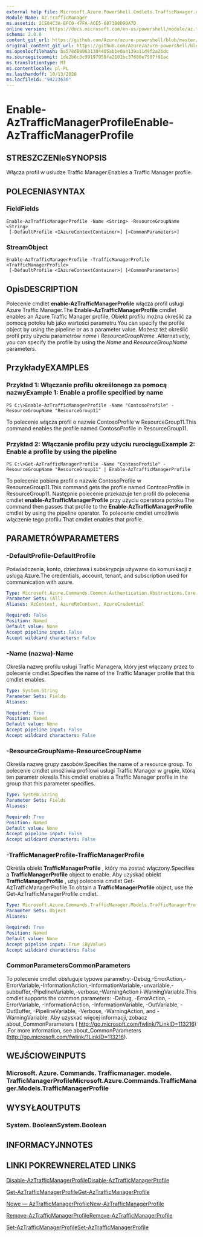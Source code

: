 ```yaml
---
external help file: Microsoft.Azure.PowerShell.Cmdlets.TrafficManager.dll-Help.xml
Module Name: Az.TrafficManager
ms.assetid: 2CE84C3A-EFC0-47FA-ACE5-687380D90A7D
online version: https://docs.microsoft.com/en-us/powershell/module/az.trafficmanager/enable-aztrafficmanagerprofile
schema: 2.0.0
content_git_url: https://github.com/Azure/azure-powershell/blob/master/src/TrafficManager/TrafficManager/help/Enable-AzTrafficManagerProfile.md
original_content_git_url: https://github.com/Azure/azure-powershell/blob/master/src/TrafficManager/TrafficManager/help/Enable-AzTrafficManagerProfile.md
ms.openlocfilehash: ba578d800631304405ab1e0a4139a11d9f2a26dc
ms.sourcegitcommit: 1de2b6c3c99197958fa2101bc37680e7507f91ac
ms.translationtype: MT
ms.contentlocale: pl-PL
ms.lasthandoff: 10/13/2020
ms.locfileid: "94223636"
---
```

# <span data-ttu-id="a546e-101">Enable-AzTrafficManagerProfile</span><span class="sxs-lookup"><span data-stu-id="a546e-101">Enable-AzTrafficManagerProfile</span></span>

## <span data-ttu-id="a546e-102">STRESZCZENIe</span><span class="sxs-lookup"><span data-stu-id="a546e-102">SYNOPSIS</span></span>
<span data-ttu-id="a546e-103">Włącza profil w usłudze Traffic Manager.</span><span class="sxs-lookup"><span data-stu-id="a546e-103">Enables a Traffic Manager profile.</span></span>

## <span data-ttu-id="a546e-104">POLECENIA</span><span class="sxs-lookup"><span data-stu-id="a546e-104">SYNTAX</span></span>

### <span data-ttu-id="a546e-105">Field</span><span class="sxs-lookup"><span data-stu-id="a546e-105">Fields</span></span>
```
Enable-AzTrafficManagerProfile -Name <String> -ResourceGroupName <String>
 [-DefaultProfile <IAzureContextContainer>] [<CommonParameters>]
```

### <span data-ttu-id="a546e-106">Stream</span><span class="sxs-lookup"><span data-stu-id="a546e-106">Object</span></span>
```
Enable-AzTrafficManagerProfile -TrafficManagerProfile <TrafficManagerProfile>
 [-DefaultProfile <IAzureContextContainer>] [<CommonParameters>]
```

## <span data-ttu-id="a546e-107">Opis</span><span class="sxs-lookup"><span data-stu-id="a546e-107">DESCRIPTION</span></span>
<span data-ttu-id="a546e-108">Polecenie cmdlet **enable-AzTrafficManagerProfile** włącza profil usługi Azure Traffic Manager.</span><span class="sxs-lookup"><span data-stu-id="a546e-108">The **Enable-AzTrafficManagerProfile** cmdlet enables an Azure Traffic Manager profile.</span></span>
<span data-ttu-id="a546e-109">Obiekt profilu można określić za pomocą potoku lub jako wartości parametru.</span><span class="sxs-lookup"><span data-stu-id="a546e-109">You can specify the profile object by using the pipeline or as a parameter value.</span></span>
<span data-ttu-id="a546e-110">Możesz też określić profil przy użyciu parametrów *name* i *ResourceGroupName* .</span><span class="sxs-lookup"><span data-stu-id="a546e-110">Alternatively, you can specify the profile by using the *Name* and *ResourceGroupName* parameters.</span></span>

## <span data-ttu-id="a546e-111">Przykłady</span><span class="sxs-lookup"><span data-stu-id="a546e-111">EXAMPLES</span></span>

### <span data-ttu-id="a546e-112">Przykład 1: Włączanie profilu określonego za pomocą nazwy</span><span class="sxs-lookup"><span data-stu-id="a546e-112">Example 1: Enable a profile specified by name</span></span>
```
PS C:\>Enable-AzTrafficManagerProfile -Name "ContosoProfile" -ResourceGroupName "ResourceGroup11"
```

<span data-ttu-id="a546e-113">To polecenie włącza profil o nazwie ContosoProfile w ResourceGroup11.</span><span class="sxs-lookup"><span data-stu-id="a546e-113">This command enables the profile named ContosoProfile in ResourceGroup11.</span></span>

### <span data-ttu-id="a546e-114">Przykład 2: Włączanie profilu przy użyciu rurociągu</span><span class="sxs-lookup"><span data-stu-id="a546e-114">Example 2: Enable a profile by using the pipeline</span></span>
```
PS C:\>Get-AzTrafficManagerProfile -Name "ContosoProfile" -ResourceGroupName "ResourceGroup11" | Enable-AzTrafficManagerProfile
```

<span data-ttu-id="a546e-115">To polecenie pobiera profil o nazwie ContosoProfile w ResourceGroup11.</span><span class="sxs-lookup"><span data-stu-id="a546e-115">This command gets the profile named ContosoProfile in ResourceGroup11.</span></span>
<span data-ttu-id="a546e-116">Następnie polecenie przekazuje ten profil do polecenia cmdlet **enable-AzTrafficManagerProfile** przy użyciu operatora potoku.</span><span class="sxs-lookup"><span data-stu-id="a546e-116">The command then passes that profile to the **Enable-AzTrafficManagerProfile** cmdlet by using the pipeline operator.</span></span>
<span data-ttu-id="a546e-117">To polecenie cmdlet umożliwia włączenie tego profilu.</span><span class="sxs-lookup"><span data-stu-id="a546e-117">That cmdlet enables that profile.</span></span>

## <span data-ttu-id="a546e-118">PARAMETRÓW</span><span class="sxs-lookup"><span data-stu-id="a546e-118">PARAMETERS</span></span>

### <span data-ttu-id="a546e-119">-DefaultProfile</span><span class="sxs-lookup"><span data-stu-id="a546e-119">-DefaultProfile</span></span>
<span data-ttu-id="a546e-120">Poświadczenia, konto, dzierżawa i subskrypcja używane do komunikacji z usługą Azure.</span><span class="sxs-lookup"><span data-stu-id="a546e-120">The credentials, account, tenant, and subscription used for communication with azure.</span></span>

```yaml
Type: Microsoft.Azure.Commands.Common.Authentication.Abstractions.Core.IAzureContextContainer
Parameter Sets: (All)
Aliases: AzContext, AzureRmContext, AzureCredential

Required: False
Position: Named
Default value: None
Accept pipeline input: False
Accept wildcard characters: False
```

### <span data-ttu-id="a546e-121">-Name (nazwa)</span><span class="sxs-lookup"><span data-stu-id="a546e-121">-Name</span></span>
<span data-ttu-id="a546e-122">Określa nazwę profilu usługi Traffic Managera, który jest włączany przez to polecenie cmdlet.</span><span class="sxs-lookup"><span data-stu-id="a546e-122">Specifies the name of the Traffic Manager profile that this cmdlet enables.</span></span>

```yaml
Type: System.String
Parameter Sets: Fields
Aliases:

Required: True
Position: Named
Default value: None
Accept pipeline input: False
Accept wildcard characters: False
```

### <span data-ttu-id="a546e-123">-ResourceGroupName</span><span class="sxs-lookup"><span data-stu-id="a546e-123">-ResourceGroupName</span></span>
<span data-ttu-id="a546e-124">Określa nazwę grupy zasobów.</span><span class="sxs-lookup"><span data-stu-id="a546e-124">Specifies the name of a resource group.</span></span>
<span data-ttu-id="a546e-125">To polecenie cmdlet umożliwia profilowi usługi Traffic Manager w grupie, którą ten parametr określa.</span><span class="sxs-lookup"><span data-stu-id="a546e-125">This cmdlet enables a Traffic Manager profile in the group that this parameter specifies.</span></span>

```yaml
Type: System.String
Parameter Sets: Fields
Aliases:

Required: True
Position: Named
Default value: None
Accept pipeline input: False
Accept wildcard characters: False
```

### <span data-ttu-id="a546e-126">-TrafficManagerProfile</span><span class="sxs-lookup"><span data-stu-id="a546e-126">-TrafficManagerProfile</span></span>
<span data-ttu-id="a546e-127">Określa obiekt **TrafficManagerProfile** , który ma zostać włączony.</span><span class="sxs-lookup"><span data-stu-id="a546e-127">Specifies a **TrafficManagerProfile** object to enable.</span></span>
<span data-ttu-id="a546e-128">Aby uzyskać obiekt **TrafficManagerProfile** , użyj polecenia cmdlet Get-AzTrafficManagerProfile.</span><span class="sxs-lookup"><span data-stu-id="a546e-128">To obtain a **TrafficManagerProfile** object, use the Get-AzTrafficManagerProfile cmdlet.</span></span>

```yaml
Type: Microsoft.Azure.Commands.TrafficManager.Models.TrafficManagerProfile
Parameter Sets: Object
Aliases:

Required: True
Position: Named
Default value: None
Accept pipeline input: True (ByValue)
Accept wildcard characters: False
```

### <span data-ttu-id="a546e-129">CommonParameters</span><span class="sxs-lookup"><span data-stu-id="a546e-129">CommonParameters</span></span>
<span data-ttu-id="a546e-130">To polecenie cmdlet obsługuje typowe parametry:-Debug,-ErrorAction,-ErrorVariable,-InformationAction,-InformationVariable,-unvariable,-subbuffer,-PipelineVariable,-verbose,-WarningAction i-WarningVariable.</span><span class="sxs-lookup"><span data-stu-id="a546e-130">This cmdlet supports the common parameters: -Debug, -ErrorAction, -ErrorVariable, -InformationAction, -InformationVariable, -OutVariable, -OutBuffer, -PipelineVariable, -Verbose, -WarningAction, and -WarningVariable.</span></span> <span data-ttu-id="a546e-131">Aby uzyskać więcej informacji, zobacz about_CommonParameters ( http://go.microsoft.com/fwlink/?LinkID=113216) .</span><span class="sxs-lookup"><span data-stu-id="a546e-131">For more information, see about_CommonParameters (http://go.microsoft.com/fwlink/?LinkID=113216).</span></span>

## <span data-ttu-id="a546e-132">WEJŚCIOWE</span><span class="sxs-lookup"><span data-stu-id="a546e-132">INPUTS</span></span>

### <span data-ttu-id="a546e-133">Microsoft. Azure. Commands. Trafficmanager. modele. TrafficManagerProfile</span><span class="sxs-lookup"><span data-stu-id="a546e-133">Microsoft.Azure.Commands.TrafficManager.Models.TrafficManagerProfile</span></span>

## <span data-ttu-id="a546e-134">WYSYŁA</span><span class="sxs-lookup"><span data-stu-id="a546e-134">OUTPUTS</span></span>

### <span data-ttu-id="a546e-135">System. Boolean</span><span class="sxs-lookup"><span data-stu-id="a546e-135">System.Boolean</span></span>

## <span data-ttu-id="a546e-136">INFORMACYJN</span><span class="sxs-lookup"><span data-stu-id="a546e-136">NOTES</span></span>

## <span data-ttu-id="a546e-137">LINKI POKREWNE</span><span class="sxs-lookup"><span data-stu-id="a546e-137">RELATED LINKS</span></span>

[<span data-ttu-id="a546e-138">Disable-AzTrafficManagerProfile</span><span class="sxs-lookup"><span data-stu-id="a546e-138">Disable-AzTrafficManagerProfile</span></span>](./Disable-AzTrafficManagerProfile.md)

[<span data-ttu-id="a546e-139">Get-AzTrafficManagerProfile</span><span class="sxs-lookup"><span data-stu-id="a546e-139">Get-AzTrafficManagerProfile</span></span>](./Get-AzTrafficManagerProfile.md)

[<span data-ttu-id="a546e-140">Nowe — AzTrafficManagerProfile</span><span class="sxs-lookup"><span data-stu-id="a546e-140">New-AzTrafficManagerProfile</span></span>](./New-AzTrafficManagerProfile.md)

[<span data-ttu-id="a546e-141">Remove-AzTrafficManagerProfile</span><span class="sxs-lookup"><span data-stu-id="a546e-141">Remove-AzTrafficManagerProfile</span></span>](./Remove-AzTrafficManagerProfile.md)

[<span data-ttu-id="a546e-142">Set-AzTrafficManagerProfile</span><span class="sxs-lookup"><span data-stu-id="a546e-142">Set-AzTrafficManagerProfile</span></span>](./Set-AzTrafficManagerProfile.md)


